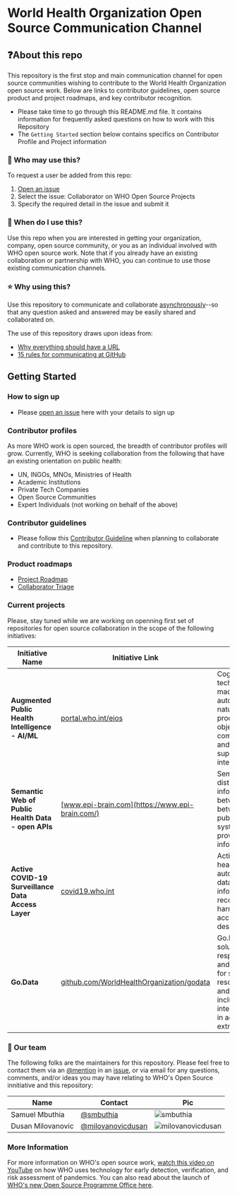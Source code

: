 # World Health Organization Open Source Communication Channel

## ❓About this repo
This repository is the first stop and main communication channel for open source communities wishing to contribute to the World Health Organization open source work. Below are links to contributor guidelines, open source product and project roadmaps, and key contributor recognition. 

- Please take time to go through this README.md file. It contains information for frequently asked questions on how to work with this Repository
- The `Getting Started` section below contains specifics on Contributor Profile and Project information

### 👤 Who may use this?
To request a user be added from this repo:

1. [Open an issue](https://github.com/WorldHealthOrganization/open-source-communication-channel/issues/new/choose)
2. Select the issue: Collaborator on WHO Open Source Projects
3. Specify the required detail in the issue and submit it

### 🤔 When do I use this?
Use this repo when you are interested in getting your organization, company, open source community, or you as an individual involved with WHO open source work. Note that if you already have an existing collaboration or partnership with WHO, you can continue to use those existing communication channels.

### ⭐️ Why using this?
Use this repository to communicate and collaborate [asynchronously](https://ben.balter.com/2014/11/06/rules-of-communicating-at-github/#1-prefer-asynchronous-communication)--so that any question asked and answered may be easily shared and collaborated on.

The use of this repository draws upon ideas from:

- [Why everything should have a URL](https://ben.balter.com/2015/11/12/why-urls/)
- [15 rules for communicating at GitHub](https://ben.balter.com/2014/11/06/rules-of-communicating-at-github/)


## Getting Started

### How to sign up
- Please [open an issue](https://github.com/WorldHealthOrganization/open-source-communication-channel/issues/new?assignees=&labels=collaborator&template=potential-collaborator.md&title=Interested+Collaborator+-+%28Insert+name%2C+org+or+community+here%29) here with your details to sign up

### Contributor profiles
As more WHO work is open sourced, the breadth of contributor profiles will grow. Currently, WHO is seeking collaboration from the following that have an existing orientation on public health:

- UN, INGOs, MNOs, Ministries of Health
- Academic Institutions
- Private Tech Companies
- Open Source Communities
- Expert Individuals (not working on behalf of the above)

### Contributor guidelines
- Please follow this [Contributor Guideline](https://github.com/WorldHealthOrganization/open-source-communication-channel/blob/main/CONTRIBUTING.md) when planning to collaborate and contribute to this repository.

### Product roadmaps
- [Project Roadmap](https://github.com/WorldHealthOrganization/open-source-communication-channel/projects/2)
- [Collaborator Triage](https://github.com/WorldHealthOrganization/open-source-communication-channel/projects/1)

### Current projects
Please, stay tuned while we are working on openning first set of repositories for open source collaboration in the scope of the following initiatives:

Initiative Name | Initiative Link | Notes
------------    | ----------      | -----
**Augmented Public Health Intelligence - AI/ML** | [portal.who.int/eios](https://portal.who.int/eios/) | Cognitive computing technologies encompassing machine learning and automated reasoning, natural language processing, speech and object recognition, human-computer interaction, dialog and narrative generation to support public health intelligence discipline 
**Semantic Web of Public Health Data - open APIs** | [www.epi-brain.com](https://www.epi-brain.com/)| Semantic network of distributed data for sharing information and knowledge between humans as well as between systems, including public health intelligence systems and those that provide contextual information
**Active COVID-19 Surveillance Data Access Layer** | [covid19.who.int](https://covid19.who.int/) | Active and routine public health surveillance for automated health-related data acquisition, information discovery and reconciliation, data harmonisation and centrally accessible storage for descriptive epidemiology
**Go.Data** | [github.com/WorldHealthOrganization/godata](https://github.com/WorldHealthOrganization/godata) | Go.Data (contact tracing solution for outbreak response) - public repo and community of practice for sharing technical resources for Go.Data users and contributors. This includes scripts for interacting with Go.Data API in addition to data extraction/cleaning/analysis

### 👥 Our team

The following folks are the maintainers for this repository. Please feel free to contact them via an [@mention](https://docs.github.com/github/writing-on-github/basic-writing-and-formatting-syntax#mentioning-people-and-teams) in an [issue](https://github.com/WorldHealthOrganization/open-source-communication-channel/issues/new), or via email for any questions, comments, and/or ideas you may have relating to WHO's Open Source innitiative and this repository:

| Name           | Contact                                          | Pic                           |
| -------------- | ------------------------------------------------ | ----------------------------- |
| Samuel Mbuthia | [@smbuthia](https://github.com/smbuthia) | ![smbuthia][smbuthia]
| Dusan Milovanovic | [@milovanovicdusan](https://github.com/milovanovicdusan)       | ![milovanovicdusan][milovanovicdusan]       |
 

[smbuthia]: https://avatars.githubusercontent.com/u/1491710?s=100
[milovanovicdusan]: https://avatars.githubusercontent.com/milovanovicdusan?s=100

### More Information  
For more information on WHO's open source work, [watch this video on YouTube](https://www.youtube.com/watch?v=clm5Ee6O_4o) on how WHO uses technology for early detection, verification, and risk assessment of pandemics. You can also read about the launch of [WHO's new Open Source Programme Office here](https://socialimpact.github.com/insights/world-health-organization-OSPO-launch/).
